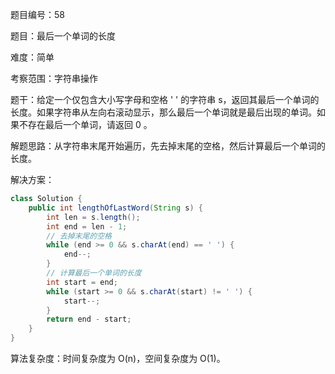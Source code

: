 题目编号：58

题目：最后一个单词的长度

难度：简单

考察范围：字符串操作

题干：给定一个仅包含大小写字母和空格 ' ' 的字符串 s，返回其最后一个单词的长度。如果字符串从左向右滚动显示，那么最后一个单词就是最后出现的单词。如果不存在最后一个单词，请返回 0 。

解题思路：从字符串末尾开始遍历，先去掉末尾的空格，然后计算最后一个单词的长度。

解决方案：

```java
class Solution {
    public int lengthOfLastWord(String s) {
        int len = s.length();
        int end = len - 1;
        // 去掉末尾的空格
        while (end >= 0 && s.charAt(end) == ' ') {
            end--;
        }
        // 计算最后一个单词的长度
        int start = end;
        while (start >= 0 && s.charAt(start) != ' ') {
            start--;
        }
        return end - start;
    }
}
```

算法复杂度：时间复杂度为 O(n)，空间复杂度为 O(1)。
